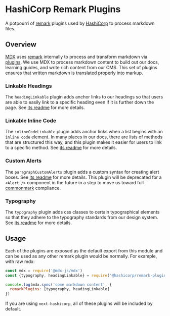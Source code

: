 # HashiCorp Remark Plugins

A potpourri of [remark](https://github.com/remarkjs/remark) plugins used by [HashiCorp](https://www.hashicorp.com/) to process markdown files.

## Overview

[MDX](https://mdxjs.com) uses [remark](https://github.com/remarkjs/remark) internally to process and transform markdown via [plugins](https://github.com/remarkjs/remark/blob/master/doc/plugins.md#list-of-plugins). We use MDX to process markdown content to build out our docs, learning guides, and write rich content from our CMS. This set of plugins ensures that written markdown is translated properly into markup.

### Linkable Headings

The `headingLinkable` plugin adds anchor links to our headings so that users are able to easily link to a specific heading even if it is further down the page. See [its readme](plugins/heading-linkable/README.md) for more details.

### Linkable Inline Code

The `inlineCodeLinkable` plugin adds anchor links when a list begins with an `inline code` element. In many places in our docs, there are lists of methods that are structured this way, and this plugin makes it easier for users to link to a specific method. See [its readme](plugins/inline-code-linkable/README.md) for more details.

### Custom Alerts

The `paragraphCustomAlerts` plugin adds a custom syntax for creating alert boxes. See [its readme](plugins/inline-code-linkable/README.md) for more details. This plugin will be deprecated for a `<Alert />` component in the future in a step to move us toward full [commonmark](https://commonmark.org/) compliance.

### Typography

The `typography` plugin adds css classes to certain typographical elements so that they adhere to the typography standards from our design system. See [its readme](plugins/inline-code-linkable/README.md) for more details.

## Usage

Each of the plugins are exposed as the default export from this module and can be used as any other remark plugin would be normally. For example, with raw mdx:

```js
const mdx = require('@mdx-js/mdx')
const {typography, headingLinkable} = require('@hashicorp/remark-plugins')

console.log(mdx.sync('some markdown content', {
  remarkPlugins: [typography, headingLinkable]
})
```

If you are using `next-hashicorp`, all of these plugins will be included by default.
